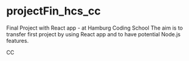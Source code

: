 # projectFin_hcs_cc
Final Project with React app - at Hamburg Coding School
The aim is to transfer first project by using React app and to have potential Node.js features.

CC
